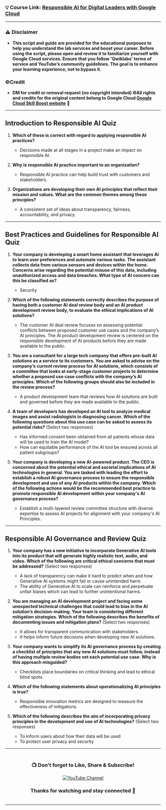 ### 💡 Course Link: [Responsible AI for Digital Leaders with Google Cloud](https://www.cloudskillsboost.google/course_templates/1069)

---

### ⚠️ Disclaimer
- **This script and guide are provided for  the educational purposes to help you understand the lab services and boost your career. Before using the script, please open and review it to familiarize yourself with Google Cloud services. Ensure that you follow 'Qwiklabs' terms of service and YouTube’s community guidelines. The goal is to enhance your learning experience, not to bypass it.**

### ©Credit
- **DM for credit or removal request (no copyright intended) ©All rights and credits for the original content belong to Google Cloud [Google Cloud Skill Boost website](https://www.cloudskillsboost.google/)** 🙏

---

## **Introduction to Responsible AI Quiz**

1. **Which of these is correct with regard to applying responsible AI practices?**  
   - Decisions made at all stages in a project make an impact on responsible AI.

2. **Why is responsible AI practice important to an organization?**  
   - Responsible AI practice can help build trust with customers and stakeholders.

3. **Organizations are developing their own AI principles that reflect their mission and values. What are the common themes among these principles?**  
   - A consistent set of ideas about transparency, fairness, accountability, and privacy.

---

## **Best Practices and Guidelines for Responsible AI Quiz**

1. **Your company is developing a smart home assistant that leverages AI to learn user preferences and automate various tasks. The assistant collects data from various sensors and devices within the home. Concerns arise regarding the potential misuse of this data, including unauthorized access and data breaches. What type of AI concern can this be classified as?**  
   - Security

2. **Which of the following statements correctly describes the purpose of having both a customer AI deal review body and an AI product development review body, to evaluate the ethical implications of AI solutions?**  
   - The customer AI deal review focuses on assessing potential conflicts between proposed customer use cases and the company’s AI principles. The AI product development review is centered on the responsible development of AI products before they are made available to the public.

3. **You are a consultant for a large tech company that offers pre-built AI solutions as a service to its customers. You are asked to advise on the company’s current review process for AI solutions, which consists of a committee that looks at early-stage customer projects to determine whether a proposed use case conflicts with the company’s AI principles. Which of the following groups should also be included in the review process?**  
   - A product development team that reviews how AI solutions are built and governed before they are made available to the public.

4. **A team of developers has developed an AI tool to analyze medical images and assist radiologists in diagnosing cancer. Which of the following questions about this use case can be asked to assess its potential risks?** (Select two responses)  
   - Has informed consent been obtained from all patients whose data will be used to train the AI model?  
   - How can equitable performance of the AI tool be ensured across all patient subgroups?

5. **Your company is developing a new AI-powered product. The CEO is concerned about the potential ethical and societal implications of AI technologies in general. You are tasked with leading the effort to establish a robust AI governance process to ensure the responsible development and use of any AI products within the company. Which of the following actions would be the recommended best practice to promote responsible AI development within your company's AI governance process?**  
   - Establish a multi-layered review committee structure with diverse expertise to assess AI projects for alignment with your company's AI Principles.

---

## **Responsible AI Governance and Review Quiz**

1. **Your company has a new initiative to incorporate Generative AI tools into its product that will generate highly realistic text, audio, and video. Which of the following are critical ethical concerns that must be addressed?** (Select two responses)  
   - A lack of transparency can make it hard to predict when and how Generative AI systems might fail or cause unintended harm.  
   - The ability of Generative AI to scale can reinforce and perpetuate unfair biases which can lead to further unintentional harms.

2. **You are managing an AI development project and facing some unexpected technical challenges that could lead to bias in the AI solution’s decision-making. Your team is considering different mitigation strategies. Which of the following describes the benefits of documenting issues and mitigation plans?** (Select two responses)  
   - It allows for transparent communication with stakeholders.  
   - It helps inform future decisions when developing new AI solutions.

3. **Your company wants to simplify its AI governance process by creating a checklist of principles that any new AI solutions must follow, instead of having multiple review bodies vet each potential use case. Why is this approach misguided?**  
   - Checklists place boundaries on critical thinking and lead to ethical blind spots.

4. **Which of the following statements about operationalizing AI principles is true?**  
   - Responsible innovation metrics are designed to measure the effectiveness of mitigations.

5. **Which of the following describes the aim of incorporating privacy principles in the development and use of AI technologies?** (Select two responses)  
   - To inform users about how their data will be used  
   - To protect user privacy and security

---

<div align="center" style="padding: 5px;">
  <h3>📺 Don't forget to Like, Share & Subscribe!</h3>

  <a href="https://www.youtube.com/@ArcadeGenius-z1">
    <img src="https://img.shields.io/badge/YouTube-Arcade_Genius-FF0000?style=for-the-badge&logo=youtube&logoColor=white" alt="YouTube Channel">
  </a>

  <h3>Thanks for watching and stay connected 🙂</h3>
</div>

---
